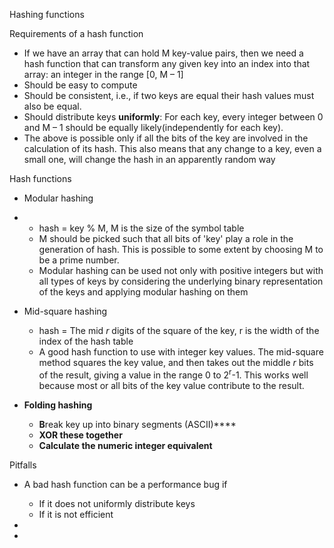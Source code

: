 Hashing functions

Requirements of a hash function

- If we have an array that can hold M key-value pairs, then we need a
  hash function that can transform any given key into an index into that
  array: an integer in the range \[0, M – 1\]
- Should be easy to compute
- Should be consistent, i.e., if two keys are equal their hash values
  must also be equal.
- Should distribute keys **uniformly**: For each key, every integer
  between 0 and M – 1 should be equally likely(independently for each
  key).
- The above is possible only if all the bits of the key are involved in
  the calculation of its hash. This also means that any change to a key,
  even a small one, will change the hash in an apparently random way

Hash functions

- Modular hashing

<!-- -->

- - hash = key % M, M is the size of the symbol table
  - M should be picked such that all bits of 'key' play a role in the
    generation of hash. This is possible to some extent by choosing M to
    be a prime number.
  - Modular hashing can be used not only with positive integers but with
    all types of keys by considering the underlying binary
    representation of the keys and applying modular hashing on them

- Mid-square hashing

  - hash = The mid *r* digits of the square of the key, r is the width
    of the index of the hash table
  - A good hash function to use with integer key values. The mid-square
    method squares the key value, and then takes out the middle *r* bits
    of the result, giving a value in the range 0 to 2<sup>r</sup>-1.
    This works well because most or all bits of the key value contribute
    to the result.

- **Folding hashing**

  - ****B****reak key up into binary segments (ASCII)****
  - ****XOR these together****
  - ****Calculate the numeric integer equivalent****

Pitfalls

- A bad hash function can be a performance bug if

  - If it does not uniformly distribute keys
  - If it is not efficient

- 

- 

